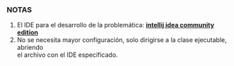 ### NOTAS

1. El IDE para el desarrollo de la problemática: [__intellij idea community edition__](https://www.jetbrains.com/idea/download/?section=windows)
2. No se necesita mayor configuración, solo dirigirse a la clase ejecutable, abriendo  
   el archivo con el IDE específicado.
